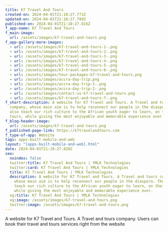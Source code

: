 ```yaml
---
title: K7 Travel And Tours
created-on: 2024-04-01T21:10:27.771Z
updated-on: 2024-04-01T21:10:27.799Z
published-on: 2024-04-01T21:10:27.816Z
f_app-name: K7 Travel And Tours
f_main-image:
  url: /assets/images/k7-travel-and-tours.png
f_app-gallery-more-images:
  - url: /assets/images/k7-travel-and-tours-1-.png
  - url: /assets/images/k7-travel-and-tours-2-.png
  - url: /assets/images/k7-travel-and-tours-3-.png
  - url: /assets/images/k7-travel-and-tours-4-.png
  - url: /assets/images/k7-travel-and-tours-5-.png
  - url: /assets/images/k7-travel-and-tours-6-.png
  - url: /assets/images/tour-packages-k7-travel-and-tours.png
  - url: /assets/images/accra-day-trip.png
  - url: /assets/images/accra-day-trip-1-.png
  - url: /assets/images/accra-day-trip-2-.png
  - url: /assets/images/contact-us-k7-travel-and-tours.png
  - url: /assets/images/k7-travel-and-tours-7-.png
f_short-description: A﻿ website for K7 Travel and Tours. A Travel and tours
  company, whose main aim is to help reconnect our people in the diaspora. They
  also teach our rich culture to the African youth eager to learn, on their
  tours, while giving the most enjoyable and memorable experience ever.
f_blog-header-image:
  url: /assets/images/k7-travel-and-tours.png
f_published-page-link: https://k7travelandtours.com
f_type-of-app: Website
tags: apps-built-mobile-and-web
layout: "[apps-built-mobile-and-web].html"
date: 2024-04-01T21:10:27.828Z
seo:
  noindex: false
  twitter:title: K7 Travel And Tours | YMLK Technologies
  twitter:card: K7 Travel And Tours | YMLK Technologies
  title: K7 Travel And Tours | YMLK Technologies
  description: A﻿ website for K7 Travel and Tours. A Travel and tours company,
    whose main aim is to help reconnect our people in the diaspora. They also
    teach our rich culture to the African youth eager to learn, on their tours,
    while giving the most enjoyable and memorable experience ever.
  og:title: K7 Travel And Tours | YMLK Technologies
  og:image: /assets/images/k7-travel-and-tours.png
  twitter:image: /assets/images/k7-travel-and-tours.png
---
```

A﻿ website for K7 Travel and Tours. A Travel and tours company. Users can book their travel and tours services right from the website